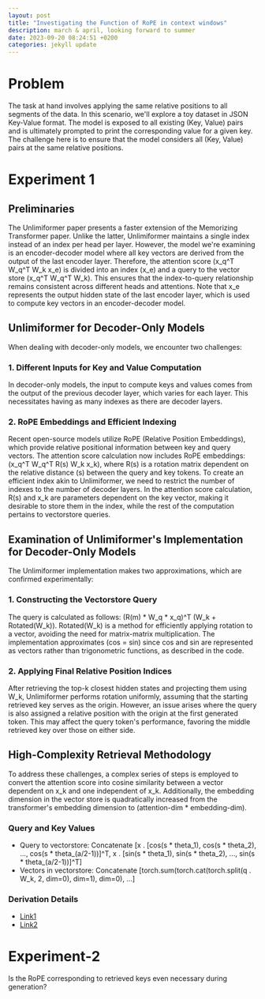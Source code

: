 ```yaml
---
layout: post
title: "Investigating the Function of RoPE in context windows"
description: march & april, looking forward to summer
date: 2023-09-20 08:24:51 +0200
categories: jekyll update
---
```


# Problem
The task at hand involves applying the same relative positions to all segments of the data. In this scenario, we'll explore a toy dataset in JSON Key-Value format. The model is exposed to all existing (Key, Value) pairs and is ultimately prompted to print the corresponding value for a given key. The challenge here is to ensure that the model considers all (Key, Value) pairs at the same relative positions.

# Experiment 1
## Preliminaries
The Unlimiformer paper presents a faster extension of the Memorizing Transformer paper. Unlike the latter, Unlimiformer maintains a single index instead of an index per head per layer. However, the model we're examining is an encoder-decoder model where all key vectors are derived from the output of the last encoder layer. Therefore, the attention score (x_q^T W_q^T W_k x_e) is divided into an index (x_e) and a query to the vector store (x_q^T W_q^T W_k). This ensures that the index-to-query relationship remains consistent across different heads and attentions. Note that x_e represents the output hidden state of the last encoder layer, which is used to compute key vectors in an encoder-decoder model.

## Unlimiformer for Decoder-Only Models
When dealing with decoder-only models, we encounter two challenges:

### 1. Different Inputs for Key and Value Computation
In decoder-only models, the input to compute keys and values comes from the output of the previous decoder layer, which varies for each layer. This necessitates having as many indexes as there are decoder layers.

### 2. RoPE Embeddings and Efficient Indexing
Recent open-source models utilize RoPE (Relative Position Embeddings), which provide relative positional information between key and query vectors. The attention score calculation now includes RoPE embeddings: (x_q^T W_q^T R(s) W_k x_k), where R(s) is a rotation matrix dependent on the relative distance (s) between the query and key tokens. To create an efficient index akin to Unlimiformer, we need to restrict the number of indexes to the number of decoder layers. In the attention score calculation, R(s) and x_k are parameters dependent on the key vector, making it desirable to store them in the index, while the rest of the computation pertains to vectorstore queries.

## Examination of Unlimiformer's Implementation for Decoder-Only Models
The Unlimiformer implementation makes two approximations, which are confirmed experimentally:

### 1. Constructing the Vectorstore Query
The query is calculated as follows: (R(m) * W_q * x_q)^T (W_k + Rotated(W_k)). Rotated(W_k) is a method for efficiently applying rotation to a vector, avoiding the need for matrix-matrix multiplication. The implementation approximates (cos = sin) since cos and sin are represented as vectors rather than trigonometric functions, as described in the code.

### 2. Applying Final Relative Position Indices
After retrieving the top-k closest hidden states and projecting them using W_k, Unlimiformer performs rotation uniformly, assuming that the starting retrieved key serves as the origin. However, an issue arises where the query is also assigned a relative position with the origin at the first generated token. This may affect the query token's performance, favoring the middle retrieved key over those on either side.

## High-Complexity Retrieval Methodology
To address these challenges, a complex series of steps is employed to convert the attention score into cosine similarity between a vector dependent on x_k and one independent of x_k. Additionally, the embedding dimension in the vector store is quadratically increased from the transformer's embedding dimension to (attention-dim * embedding-dim).

### Query and Key Values
- Query to vectorstore: Concatenate [x . [cos(s * theta_1), cos(s * theta_2), ..., cos(s * theta_(a/2-1))]^T, x . [sin(s * theta_1), sin(s * theta_2), ..., sin(s * theta_(a/2-1))]^T]
- Vectors in vectorstore: Concatenate [torch.sum(torch.cat(torch.split(q . W_k, 2, dim=0), dim=1), dim=0), ...]

### Derivation Details
- [Link1](https://drive.google.com/file/d/1fXJg4MnhlI7jjAE4tbgQfWunF7YNEGoV/view)
- [Link2](https://drive.google.com/file/d/14SQpPBjHeo9JHSqaK1-cdmzbXEYHq_V6/view)

# Experiment-2
Is the RoPE corresponding to retrieved keys even necessary during generation?

## 
